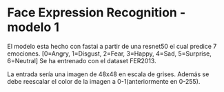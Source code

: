 # Face Expression Recognition - modelo 1

El modelo esta hecho con fastai a partir de una resnet50 el cual predice 7 emociones. 
[0=Angry, 1=Disgust, 2=Fear, 3=Happy, 4=Sad, 5=Surprise, 6=Neutral] Se ha entrenado con el 
dataset FER2013.

La entrada sería una imagen de 48x48 en escala de grises. Además se debe reescalar el color de la 
imagen a 0-1(anteriormente en 0-255).


